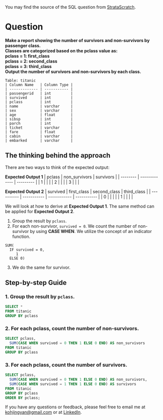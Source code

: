 You may find the source of the SQL question from [StrataScratch](https://platform.stratascratch.com/coding/9881-make-a-report-showing-the-number-of-survivors-and-non-survivors-by-passenger-class?code_type=1).

# Question

**Make a report showing the number of survivors and non-survivors by passenger class.\
Classes are categorized based on the pclass value as:\
pclass = 1: first_class\
pclass = 2: second_class\
pclass = 3: third_class\
Output the number of survivors and non-survivors by each class.**


````
Table: titanic
| Column Name   | Column Type |
| ------------- | ----------- |
| passengerid   | int         |
| survived      | int         |
| pclass        | int         |
| name          | varchar     |
| sex           | varchar     |
| age           | float       |
| sibsp         | int         |
| parch         | int         |
| ticket        | varchar     |
| fare          | float       |
| cabin         | varchar     |
| embarked      | varchar     |
````

## The thinking behind the approach
There are two ways to think of the expected output:

**Expected Output 1**
| pclass   | non_survivors | survivors |
| -------- | ------------- | --------- |
| 1        |               |           |
| 2        |               |           |
| 3        |               |           |

**Expected Output 2**
| survived   | first_class | second_class | third_class |
| ---------- | ----------- | ------------ | ----------- |
| 0          |             |              |             |
| 1          |             |              |             |

We will look at how to derive at **Expected Output 1**. The same method can be applied for **Expected Output 2**.
1. Group the result by `pclass`.
2. For each non-survivor, `survived = 0`. We count the number of non-survivor by using **CASE WHEN**. We utilize the concept of an indicator function.
````
SUM(
  IF survived = 0,
     1
  ELSE 0)
````

3. We do the same for survivor.


## Step-by-step Guide
### 1. Group the result by `pclass`.

````sql
SELECT *
FROM titanic
GROUP BY pclass
````

### 2. For each pclass, count the number of non-survivors.

````sql
SELECT pclass, 
  SUM(CASE WHEN survived = 0 THEN 1 ELSE 0 END) AS non_survivors
FROM titanic
GROUP BY pclass

````

### 3. For each pclass, count the number of survivors.

````sql
SELECT pclass, 
  SUM(CASE WHEN survived = 0 THEN 1 ELSE 0 END) AS non_survivors,
  SUM(CASE WHEN survived = 1 THEN 1 ELSE 0 END) AS survivors
FROM titanic
GROUP BY pclass
ORDER BY pclass;

````

If you have any questions or feedback, please feel free to email me at kohjingyan@gmail.com or at [LinkedIn](https://www.linkedin.com/in/koh-jing-yan/).
